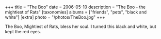 +++
title = "The Boo"
date = 2006-05-10
description = "The Boo - the mightiest of Rats"
[taxonomies]
albums = ["friends", "pets", "black and white"]
[extra]
photo = "/photos/TheBoo.jpg"
+++

The Boo, Mightiest of Rats, bless her soul. I turned this black and white, but kept the red eyes.
